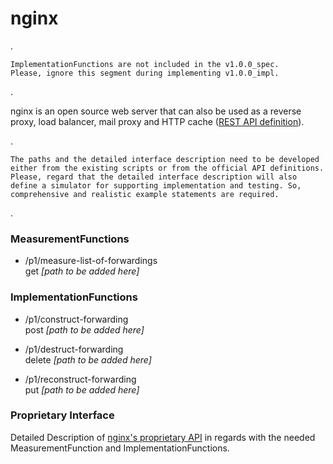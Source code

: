 # nginx  

.  

    ImplementationFunctions are not included in the v1.0.0_spec.  
    Please, ignore this segment during implementing v1.0.0_impl.  

.

nginx is an open source web server that can also be used as a reverse proxy, load balancer, mail proxy and HTTP cache ([REST API definition](https://nginx.org/en/docs/http/ngx_http_api_module.html)).  

.

    The paths and the detailed interface description need to be developed either from the existing scripts or from the official API definitions.
    Please, regard that the detailed interface description will also define a simulator for supporting implementation and testing. So, comprehensive and realistic example statements are required. 

.

### MeasurementFunctions  

- /p1/measure-list-of-forwardings  
  get _[path to be added here]_  


### ImplementationFunctions  

- /p1/construct-forwarding  
  post _[path to be added here]_  

- /p1/destruct-forwarding  
delete _[path to be added here]_  

- /p1/reconstruct-forwarding  
put _[path to be added here]_  


### Proprietary Interface  

Detailed Description of [nginx's proprietary API](./nginx.yaml) in regards with the needed MeasurementFunction and ImplementationFunctions.  
